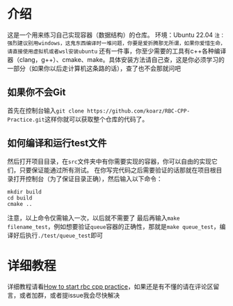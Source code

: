 # 介绍
这是一个用来练习自己实现容器（数据结构）的仓库。
环境：Ubuntu 22.04
`注：强烈建议别用windows，这鬼东西编译时一堆问题，你要是爱折腾那无所谓，如果你爱惜生命，请直接使用虚拟机或者wsl安装ubuntu`
还有一件事，你至少需要的工具有c++各种编译器（clang，g++）、cmake、make。具体安装方法请自己查，这是你必须学习的一部分（如果你以后走计算机这条路的话），查了也不会那就问吧
## 如果你不会Git
首先在控制台输入`git clone https://github.com/koarz/RBC-CPP-Practice.git`这样你就可以获取整个仓库的代码了。
## 如何编译和运行test文件
然后打开项目目录，在`src`文件夹中有你需要实现的容器，你可以自由的实现它们，只要保证能通过所有测试。
在你写完代码之后需要验证的话那就在项目根目录打开控制台（为了保证目录正确），然后输入以下命令：
```
mkdir build
cd build
cmake ..
```
注意，以上命令仅需输入一次，以后就不需要了
最后再输入`make filename_test`，例如想要验证`queue`容器的正确性，那就是`make queue_test`，编译好后执行`./test/queue_test`即可
# 详细教程
详细教程请看[How to start rbc cpp practice](https://a.koarz.top/index.php/archives/34/)，如果还是有不懂的请在评论区留言，或者加群，或者提issue我会尽快解决
